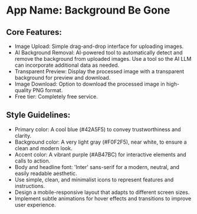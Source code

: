 # **App Name**: Background Be Gone

## Core Features:

- Image Upload: Simple drag-and-drop interface for uploading images.
- AI Background Removal: AI-powered tool to automatically detect and remove the background from uploaded images. Use a tool so the AI LLM can incorporate additional data as needed.
- Transparent Preview: Display the processed image with a transparent background for preview and download.
- Image Download: Option to download the processed image in high-quality PNG format.
- Free tier: Completely free service.

## Style Guidelines:

- Primary color: A cool blue (#42A5F5) to convey trustworthiness and clarity.
- Background color: A very light gray (#F0F2F5), near white, to ensure a clean and modern look.
- Accent color: A vibrant purple (#AB47BC) for interactive elements and calls to action.
- Body and headline font: 'Inter' sans-serif for a modern, neutral, and easily readable aesthetic.
- Use simple, clean, and minimalist icons to represent features and instructions.
- Design a mobile-responsive layout that adapts to different screen sizes.
- Implement subtle animations for hover effects and transitions to improve user experience.